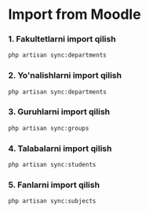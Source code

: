 # Import from Moodle
### 1. Fakultetlarni import qilish 
```bash
php artisan sync:departments
```
### 2. Yo'nalishlarni import qilish
```bash
php artisan sync:departments
```
### 3. Guruhlarni import qilish
```bash
php artisan sync:groups
```

### 4. Talabalarni import qilish
```bash
php artisan sync:students
```

### 5. Fanlarni import qilish
```bash
php artisan sync:subjects
```
